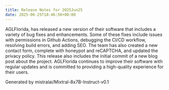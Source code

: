 ```yaml
---
title: Release Notes for 2025Jun25
date: 2025-06-25T18:46:50+00:00
---
```


AGLFlorida, has released a new version of their software that includes a variety of bug fixes and enhancements. Some of these fixes include issues with permissions in Github Actions, debugging the CI/CD workflow, resolving build errors, and adding SEO. The team has also created a new contact form, complete with honeypot and reCAPTCHA, and updated the privacy policy. This release also includes the initial commit of a new blog post about the project. AGLFlorida continues to improve their software with regular updates and is committed to providing a high-quality experience for their users.

Generated by mistralai/Mixtral-8x7B-Instruct-v0.1
